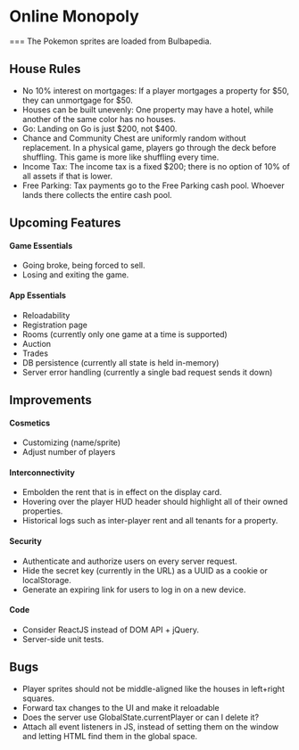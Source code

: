 # Online Monopoly
===
The Pokemon sprites are loaded from Bulbapedia.

## House Rules
* No 10% interest on mortgages: If a player mortgages a property for $50, they can unmortgage for $50.
* Houses can be built unevenly: One property may have a hotel, while another of the same color has no houses.
* Go: Landing on Go is just $200, not $400.
* Chance and Community Chest are uniformly random without replacement. In a physical game, players go through the deck before shuffling. This game is more like shuffling every time.
* Income Tax: The income tax is a fixed $200; there is no option of 10% of all assets if that is lower.
* Free Parking: Tax payments go to the Free Parking cash pool. Whoever lands there collects the entire cash pool.

## Upcoming Features
#### Game Essentials
* Going broke, being forced to sell.
* Losing and exiting the game.

#### App Essentials
* Reloadability
* Registration page
* Rooms (currently only one game at a time is supported)
* Auction
* Trades
* DB persistence (currently all state is held in-memory)
* Server error handling (currently a single bad request sends it down)

## Improvements
#### Cosmetics
* Customizing (name/sprite)
* Adjust number of players

#### Interconnectivity
* Embolden the rent that is in effect on the display card.
* Hovering over the player HUD header should highlight all of their owned properties.
* Historical logs such as inter-player rent and all tenants for a property.

#### Security
* Authenticate and authorize users on every server request.
* Hide the secret key (currently in the URL) as a UUID as a cookie or localStorage.
* Generate an expiring link for users to log in on a new device.

#### Code
* Consider ReactJS instead of DOM API + jQuery.
* Server-side unit tests.


## Bugs
* Player sprites should not be middle-aligned like the houses in left+right squares.
* Forward tax changes to the UI and make it reloadable
* Does the server use GlobalState.currentPlayer or can I delete it?
* Attach all event listeners in JS, instead of setting them on the window and letting HTML find them in the global space.